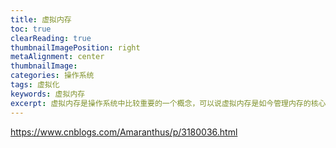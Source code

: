 ```yaml
---
title: 虚拟内存
toc: true
clearReading: true
thumbnailImagePosition: right
metaAlignment: center
thumbnailImage:
categories: 操作系统
tags: 虚拟化
keywords: 虚拟内存
excerpt: 虚拟内存是操作系统中比较重要的一个概念，可以说虚拟内存是如今管理内存的核心，本文将记录虚拟内存相关知识
---
```



https://www.cnblogs.com/Amaranthus/p/3180036.html